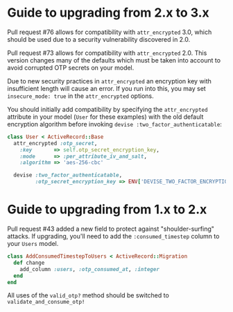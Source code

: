 # Guide to upgrading from 2.x to 3.x

Pull request #76 allows for compatibility with `attr_encrypted` 3.0, which should be used due to a security vulnerability discovered in 2.0.

Pull request #73 allows for compatibility with `attr_encrypted` 2.0. This version changes many of the defaults which must be taken into account to avoid corrupted OTP secrets on your model.

Due to new security practices in `attr_encrypted` an encryption key with insufficient length will cause an error. If you run into this, you may set `insecure_mode: true` in the `attr_encrypted` options.

You should initially add compatibility by specifying the `attr_encrypted` attribute in your model (`User` for these examples) with the old default encryption algorithm before invoking `devise :two_factor_authenticatable`:
```ruby
class User < ActiveRecord::Base
  attr_encrypted :otp_secret,
    :key       => self.otp_secret_encryption_key,
    :mode      => :per_attribute_iv_and_salt,
    :algorithm => 'aes-256-cbc'

  devise :two_factor_authenticatable,
         :otp_secret_encryption_key => ENV['DEVISE_TWO_FACTOR_ENCRYPTION_KEY']
```

# Guide to upgrading from 1.x to 2.x

Pull request #43 added a new field to protect against "shoulder-surfing" attacks. If upgrading, you'll need to add the `:consumed_timestep` column to your `Users` model.

```ruby
class AddConsumedTimestepToUsers < ActiveRecord::Migration
  def change
    add_column :users, :otp_consumed_at, :integer
  end
end
```

All uses of the `valid_otp?` method should be switched to `validate_and_consume_otp!`
